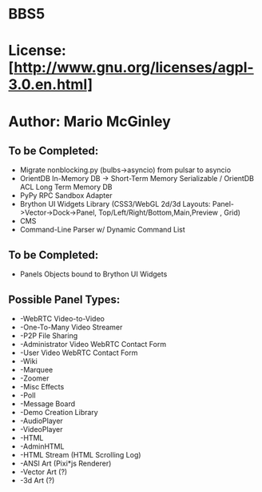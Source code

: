 # BBS5
# License: [http://www.gnu.org/licenses/agpl-3.0.en.html]
# Author: Mario McGinley
## To be Completed:
* Migrate nonblocking.py (bulbs->asyncio) from pulsar to asyncio
* OrientDB In-Memory DB -> Short-Term Memory Serializable / OrientDB ACL Long Term Memory DB
* PyPy RPC Sandbox Adapter
* Brython UI Widgets Library (CSS3/WebGL 2d/3d Layouts: Panel->Vector->Dock->Panel, Top/Left/Right/Bottom,Main,Preview , Grid)
* CMS
* Command-Line Parser w/ Dynamic Command List

## To be Completed:
* Panels Objects bound to Brython UI Widgets

## Possible Panel Types:
* -WebRTC Video-to-Video
* -One-To-Many Video Streamer
* -P2P File Sharing
* -Administrator Video WebRTC Contact Form
* -User Video WebRTC Contact Form
* -Wiki
* -Marquee
* -Zoomer
* -Misc Effects
* -Poll
* -Message Board
* -Demo Creation Library
* -AudioPlayer
* -VideoPlayer
* -HTML
* -AdminHTML
* -HTML Stream (HTML Scrolling Log)
* -ANSI Art (Pixi*js Renderer)
* -Vector Art (?)
* -3d Art (?)
